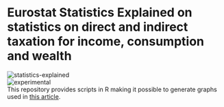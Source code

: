 # Eurostat Statistics Explained on statistics on direct and indirect taxation for income, consumption and wealth
![statistics-explained](http://ec.europa.eu/eurostat/statistics-explained/skins/statexpflat/media/StatExplainedTitle-02.png)<br />
![experimental](http://ec.europa.eu/eurostat/statistics-explained/images/9/95/Experimental.png)<br />
This repository provides scripts in R making it possible to generate graphs used in [this article](http://ec.europa.eu/eurostat/statistics-explained/index.php/Interaction_of_household_income,_consumption_and_wealth_%E2%80%93_statistics_on_direct_and_indirect_taxation).
